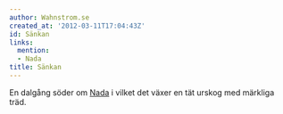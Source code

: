 ```yaml
---
author: Wahnstrom.se
created_at: '2012-03-11T17:04:43Z'
id: Sänkan
links:
  mention:
  - Nada
title: Sänkan
---
```


En dalgång söder om [Nada] i vilket det växer en tät urskog med märkliga träd.

  [Nada]: Nada